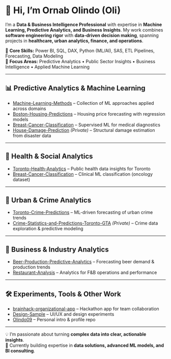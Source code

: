 # 👋 Hi, I’m Ornab Olindo (Oli) 

I’m a **Data & Business Intelligence Professional** with expertise in **Machine Learning, Predictive Analytics, and Business Insights**. My work combines **software engineering rigor** with **data-driven decision making**, spanning projects in **healthcare, urban analytics, finance, and operations**.  

🔹 **Core Skills:** Power BI, SQL, DAX, Python (ML/AI), SAS, ETL Pipelines, Forecasting, Data Modeling  
🔹 **Focus Areas:** Predictive Analytics • Public Sector Insights • Business Intelligence • Applied Machine Learning  

---

## 📊 Predictive Analytics & Machine Learning
- [Machine-Learning-Methods](https://github.com/yourrepo/Machine-Learning-Methods) – Collection of ML approaches applied across domains  
- [Boston-Housing-Predictions](https://github.com/yourrepo/Boston-Housing-Predictions) – Housing price forecasting with regression models  
- [Breast-Cancer-Classification](https://github.com/yourrepo/Breast-Cancer-Classification) – Supervised ML for medical diagnostics  
- [House-Damage-Prediction](https://github.com/yourrepo/House-Damage-Prediction) *(Private)* – Structural damage estimation from disaster data  

---

## 🏥 Health & Social Analytics
- [Toronto-Health-Analytics](https://github.com/yourrepo/Toronto-Health-Analytics) – Public health data insights for Toronto  
- [Breast-Cancer-Classification](https://github.com/yourrepo/Breast-Cancer-Classification) – Clinical ML classification (oncology dataset)  

---

## 🌆 Urban & Crime Analytics
- [Toronto-Crime-Predictions](https://github.com/yourrepo/Toronto-Crime-Predictions) – ML-driven forecasting of urban crime trends  
- [Crime-Statistics-and-Predictions-Toronto-GTA](https://github.com/yourrepo/Crime-Statistics-and-Predictions-Toronto-GTA) *(Private)* – Crime data exploration & predictive modeling  

---

## 🍺 Business & Industry Analytics
- [Beer-Production-Predictive-Analytics](https://github.com/yourrepo/Beer-Production-Predictive-Analytics) – Forecasting beer demand & production trends  
- [Restaurant-Analysis](https://github.com/yourrepo/Restaurant-Analysis) – Analytics for F&B operations and performance  

---

## 🛠️ Experiments, Tools & Other Work
- [brainhack-organizational-app](https://github.com/yourrepo/brainhack-organizational-app) – Hackathon app for team collaboration  
- [Design-Sample](https://github.com/yourrepo/Design-Sample) – UI/UX and design experiments  
- [Olindo09](https://github.com/yourrepo/Olindo09) – Personal intro & profile repo  

---

💡 I’m passionate about turning **complex data into clear, actionable insights**.  
🚀 Currently building expertise in **data solutions, advanced ML models, and BI consulting**.  
